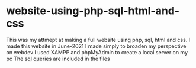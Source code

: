 # website-using-php-sql-html-and-css
This was my attmept at making a full website using php, sql, html and css.
I made this website in June-2021 
I made simply to broaden my perspective on webdev
I used XAMPP and phpMyAdmin to create a local server on my pc
The sql queries are included in the files
